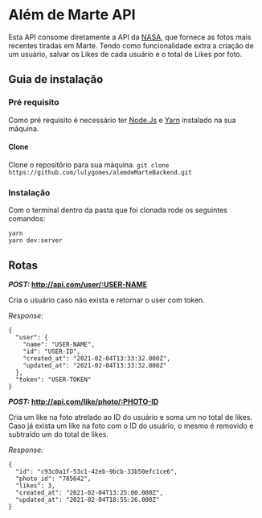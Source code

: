 # Além de Marte API 

Esta API consome diretamente a API da [NASA](https://api.nasa.gov/), que fornece as fotos mais recentes tiradas em Marte. Tendo como funcionalidade extra a criação de um usuário, salvar os Likes de cada usuário e o total de Likes por foto. 

## Guia de instalação

### Pré requisito
Como pré requisito é necessário ter [Node.Js](https://nodejs.org/en/) e [Yarn](https://yarnpkg.com/) instalado na sua máquina. 

#### Clone 
Clone o repositório para sua máquina.
```git clone https://github.com/lulygomes/alemdeMarteBackend.git```

### Instalação

Com o terminal dentro da pasta que foi clonada rode os seguintes comandos:
```
yarn
yarn dev:server
```

## Rotas

__*POST:*   http://api.com/user/:USER-NAME__

Cria o usuário caso não exista e retornar o user com token.


_*Response:*_
```
{
  "user": {
    "name": "USER-NAME",
    "id": "USER-ID",
    "created_at": "2021-02-04T13:33:32.000Z",
    "updated_at": "2021-02-04T13:33:32.000Z"
  },
  "token": "USER-TOKEN"
}
```



__*POST:*  http://api.com/like/photo/:PHOTO-ID__

Cria um like na foto atrelado ao ID do usuário e soma um no total de likes. 
Caso já exista um like na foto com o ID do usuário, o mesmo é removido e subtraído um do total de likes. 


_*Response:*_
```
{
  "id": "c93c0a1f-53c1-42eb-9bcb-33b50efc1ce6",
  "photo_id": "785642",
  "likes": 3,
  "created_at": "2021-02-04T13:25:00.000Z",
  "updated_at": "2021-02-04T18:55:26.000Z"
}
```